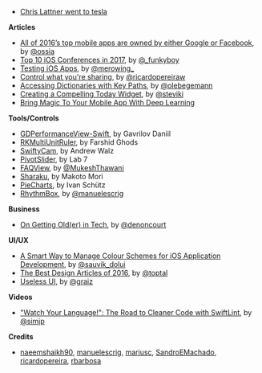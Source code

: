 * [Chris Lattner went to tesla](https://www.tesla.com/blog/welcome-chris-lattner)

**Articles**

* [All of 2016’s top mobile apps are owned by either Google or Facebook](https://medium.freecodecamp.com/all-of-2016s-top-mobile-apps-are-owned-by-either-google-or-facebook-a9c56d77a74b#.xxup8umk9), by [@ossia](https://twitter.com/ossia)
* [Top 10 iOS Conferences in 2017](https://www.raywenderlich.com/149517/top-10-ios-conferences-2017), by [@_funkyboy](http://www.twitter.com/_funkyboy)
* [Testing iOS Apps](http://merowing.info/2017/01/testing-ios-apps/), by [@merowing_](https://twitter.com/merowing_)
* [Control what you're sharing](https://www.whitesmith.co/blog/control-what-youre-sharing/), by [@ricardopereiraw](https://twitter.com/ricardopereiraw)
* [Accessing Dictionaries with Key Paths](https://oleb.net/blog/2017/01/dictionary-key-paths/), by [@olebegemann](https://twitter.com/olebegemann)
* [Creating a Compelling Today Widget](https://pspdfkit.com/blog/2017/today-widget/), by [@steviki](https://twitter.com/steviki)
* [Bring Magic To Your Mobile App With Deep Learning](https://medium.com/@avihay/bring-magic-to-your-mobile-app-with-deep-learning-184d9062d7fc#.bqr33ss4i)

**Tools/Controls**

* [GDPerformanceView-Swift](https://github.com/dani-gavrilov/GDPerformanceView-Swift), by Gavrilov Daniil
* [RKMultiUnitRuler](https://github.com/farshidce/RKMultiUnitRuler/), by Farshid Ghods
* [SwiftyCam](https://github.com/Awalz/SwiftyCam), by Andrew Walz
* [PivotSlider](https://github.com/lab111/pivot-slider), by Lab 7
* [FAQView](https://github.com/mukeshthawani/FAQView), by [@MukeshThawani](http://twitter.com/MukeshThawani)
* [Sharaku](https://github.com/makomori/Sharaku), by Makoto Mori
* [PieCharts](https://github.com/i-schuetz/PieCharts), by Ivan Schütz
* [RhythmBox](https://github.com/manuelescrig/RhythmBox), by [@manuelescrig](http://twitter.com/manuelescrig)

**Business**

* [On Getting Old(er) in Tech](https://dev.to/corgibytes/on-getting-older-in-tech), by [@denoncourt](https://twitter.com/denoncourt)

**UI/UX**

* [A Smart Way to Manage Colour Schemes for iOS Application Development](https://medium.com/compileswift/a-smart-way-to-manage-colours-schemes-for-ios-applications-development-923ef976be55#.86rh9pshu), by [@sauvik_dolui](https://twitter.com/sauvik_dolui)
* [The Best Design Articles of 2016](https://medium.com/swlh/the-best-design-articles-of-2016-fc2be45f6ef6#.7wa7bg5m5), by [@toptal](https://twitter.com/toptal)
* [Useless UI](https://medium.com/@graiz/useless-ui-e6f962e666e4#.cumk3url0), by [@graiz](https://twitter.com/graiz)

**Videos**

* ["Watch Your Language!": The Road to Cleaner Code with SwiftLint](https://realm.io/news/slug-jp-simard-swiftlint/), by [@simjp](https://twitter.com/simjp)

**Credits**

* [naeemshaikh90](https://github.com/naeemshaikh90), [manuelescrig](https://github.com/manuelescrig), [mariusc](https://github.com/mariusc), [SandroEMachado](https://github.com/SandroMachado), [ricardopereira](https://github.com/ricardopereira), [rbarbosa](https://github.com/rbarbosa)
